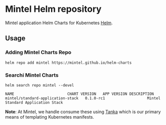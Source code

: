 # Mintel Helm repository

Mintel application Helm Charts for Kubernetes [Helm](https://helm.sh/).

## Usage

### Adding Mintel Charts Repo
```
helm repo add mintel https://mintel.github.io/helm-charts
```

### Searchi Mintel Charts
```
helm search repo mintel --devel
```
```
NAME              			CHART VERSION	APP VERSION	DESCRIPTION
mintel/standard-application-stack	0.1.0-rc1    	     		Mintel Standard Application Stack
```

**Note**: At Mintel, we handle consume these using [Tanka](https://tanka.dev/helm) which is our primary means of templating Kubernetes manifests.
